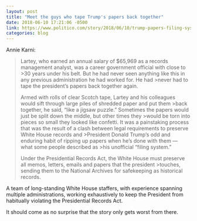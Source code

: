```yaml
---
layout: post
title: "Meet the guys who tape Trump's papers back together"
date: 2018-06-10 17:21:06 -0500
link: https://www.politico.com/story/2018/06/10/trump-papers-filing-system-635164
categories: blog
---
```


Annie Karni:

>Lartey, who earned an annual salary of $65,969 as a records management analyst, was a career government official with close to >30 years under his belt. But he had never seen anything like this in any previous administration he had worked for. He had >never had to tape the president’s papers back together again.
>
>Armed with rolls of clear Scotch tape, Lartey and his colleagues would sift through large piles of shredded paper and put them >back together, he said, “like a jigsaw puzzle.” Sometimes the papers would just be split down the middle, but other times they >would be torn into pieces so small they looked like confetti.
>It was a painstaking process that was the result of a clash between legal requirements to preserve White House records and >President Donald Trump’s odd and enduring habit of ripping up papers when he’s done with them — what some people described as >his unofficial “filing system.”
>
>Under the Presidential Records Act, the White House must preserve all memos, letters, emails and papers that the president >touches, sending them to the National Archives for safekeeping as historical records.

A team of long-standing White House staffers, with experience spanning multiple administrations, working exhaustively to keep the President from habitually violating the Presidential Records Act.

It should come as no surprise that the story only gets worst from there.
